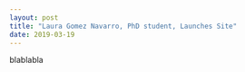 ```yaml
---
layout: post
title: "Laura Gomez Navarro, PhD student, Launches Site"
date: 2019-03-19
---
```


blablabla
